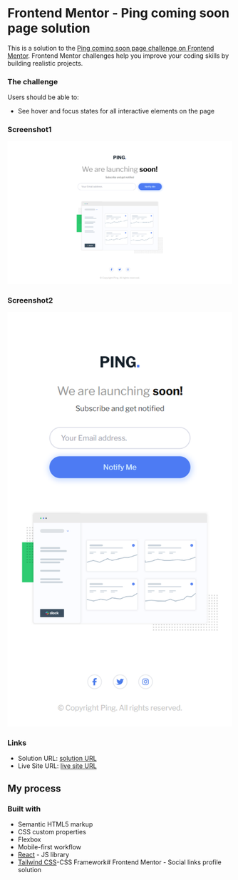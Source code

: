 # Frontend Mentor - Ping coming soon page solution

This is a solution to the [Ping coming soon page challenge on Frontend Mentor](https://www.frontendmentor.io/challenges/ping-single-column-coming-soon-page-5cadd051fec04111f7b848da). Frontend Mentor challenges help you improve your coding skills by building realistic projects. 


### The challenge

Users should be able to:


- See hover and focus states for all interactive elements on the page

### Screenshot1

![](./ping/src/assets/screenshot.png)

### Screenshot2
![](./ping/src/assets/screenshot1.png)





### Links

- Solution URL: [solution URL](https://github.com/IndranjanaChatterjee/Ping-single-column-coming-soon-page)
- Live Site URL: [live site URL](https://ping-single-column-coming-soon-page-ten-iota.vercel.app/)


## My process

### Built with

- Semantic HTML5 markup
- CSS custom properties
- Flexbox
- Mobile-first workflow
- [React](https://reactjs.org/) - JS library
- [Tailwind CSS](https://tailwindcss.com/)-CSS Framework# Frontend Mentor - Social links profile solution

